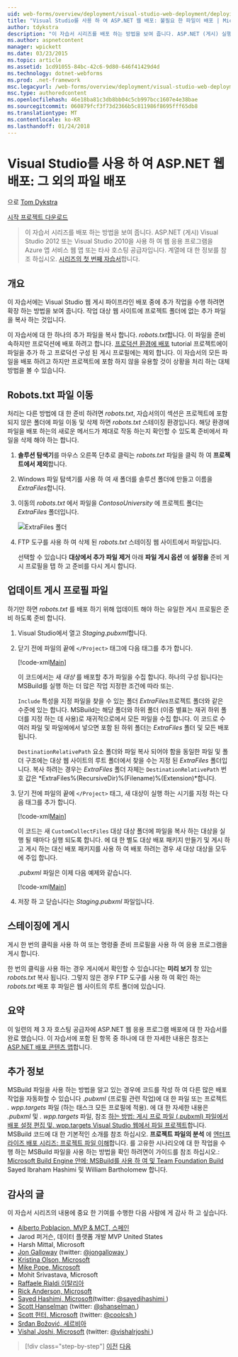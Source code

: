 ```yaml
---
uid: web-forms/overview/deployment/visual-studio-web-deployment/deploying-extra-files
title: "Visual Studio를 사용 하 여 ASP.NET 웹 배포: 불필요 한 파일이 배포 | Microsoft Docs"
author: tdykstra
description: "이 자습서 시리즈를 배포 하는 방법을 보여 줍니다. ASP.NET (게시) 실행 하 여 웹 응용 프로그램을 Azure 앱 서비스 웹 앱 또는 타사 호스팅 공급자 중..."
ms.author: aspnetcontent
manager: wpickett
ms.date: 03/23/2015
ms.topic: article
ms.assetid: 1cd91055-84bc-42c6-9d80-646f41429d4d
ms.technology: dotnet-webforms
ms.prod: .net-framework
msc.legacyurl: /web-forms/overview/deployment/visual-studio-web-deployment/deploying-extra-files
msc.type: authoredcontent
ms.openlocfilehash: 46e18ba81c3db8bb04c5cb997bcc1607e4e38bae
ms.sourcegitcommit: 060879fcf3f73d2366b5c811986f8695fff65db8
ms.translationtype: MT
ms.contentlocale: ko-KR
ms.lasthandoff: 01/24/2018
---
```

<a name="aspnet-web-deployment-using-visual-studio-deploying-extra-files"></a>Visual Studio를 사용 하 여 ASP.NET 웹 배포: 그 외의 파일 배포
====================
으로 [Tom Dykstra](https://github.com/tdykstra)

[시작 프로젝트 다운로드](http://go.microsoft.com/fwlink/p/?LinkId=282627)

> 이 자습서 시리즈를 배포 하는 방법을 보여 줍니다. ASP.NET (게시) Visual Studio 2012 또는 Visual Studio 2010을 사용 하 여 웹 응용 프로그램을 Azure 앱 서비스 웹 앱 또는 타사 호스팅 공급자입니다. 계열에 대 한 정보를 참조 하십시오. [시리즈의 첫 번째 자습서](introduction.md)합니다.


## <a name="overview"></a>개요

이 자습서에는 Visual Studio 웹 게시 파이프라인 배포 중에 추가 작업을 수행 하려면 확장 하는 방법을 보여 줍니다. 작업 대상 웹 사이트에 프로젝트 폴더에 없는 추가 파일을 복사 하는 것입니다.

이 자습서에 대 한 하나의 추가 파일을 복사 합니다. *robots.txt*합니다. 이 파일을 준비 속하지만 프로덕션에 배포 하려고 합니다. [프로덕션 환경에 배포](deploying-to-production.md) tutorial 프로젝트에이 파일을 추가 하 고 프로덕션 구성 된 게시 프로필에는 제외 합니다. 이 자습서의 모든 파일을 배포 하려고 하지만 프로젝트에 포함 하지 않을 유용할 것이 상황을 처리 하는 대체 방법을 볼 수 있습니다.

## <a name="move-the-robotstxt-file"></a>Robots.txt 파일 이동

처리는 다른 방법에 대 한 준비 하려면 *robots.txt*, 자습서의이 섹션은 프로젝트에 포함 되지 않은 폴더에 파일 이동 및 삭제 하면 *robots.txt* 스테이징 환경입니다. 해당 환경에 파일을 배포 하는의 새로운 메서드가 제대로 작동 하는지 확인할 수 있도록 준비에서 파일을 삭제 해야 하는 합니다.

1. **솔루션 탐색기**를 마우스 오른쪽 단추로 클릭는 *robots.txt* 파일을 클릭 하 여 **프로젝트에서 제외**합니다.
2. Windows 파일 탐색기를 사용 하 여 새 폴더를 솔루션 폴더에 만들고 이름을 *ExtraFiles*합니다.
3. 이동의 *robots.txt* 에서 파일을 *ContosoUniversity* 에 프로젝트 폴더는 *ExtraFiles* 폴더입니다.

    ![ExtraFiles 폴더](deploying-extra-files/_static/image1.png)
4. FTP 도구를 사용 하 여 삭제 된 *robots.txt* 스테이징 웹 사이트에서 파일입니다.

    선택할 수 있습니다 **대상에서 추가 파일 제거** 아래 **파일 게시 옵션** 에 **설정을** 준비 게시 프로필을 탭 하 고 준비를 다시 게시 합니다.

## <a name="update-the-publish-profile-file"></a>업데이트 게시 프로필 파일

하기만 하면 *robots.txt* 를 배포 하기 위해 업데이트 해야 하는 유일한 게시 프로필은 준비 하도록 준비 합니다.

1. Visual Studio에서 열고 *Staging.pubxml*합니다.
2. 닫기 전에 파일의 끝에 `</Project>` 태그에 다음 태그를 추가 합니다.

    [!code-xml[Main](deploying-extra-files/samples/sample1.xml)]

    이 코드에서는 새 *대상* 를 배포할 추가 파일을 수집 합니다. 하나의 구성 됩니다는 MSBuild를 실행 하는 더 많은 작업 지정한 조건에 따라 또는.

    `Include` 특성을 지정 파일을 찾을 수 있는 폴더 *ExtraFiles*프로젝트 폴더와 같은 수준에 있는 합니다. MSBuild는 해당 폴더와 하위 폴더 (이중 별표는 재귀 하위 폴더를 지정 하는 데 사용)로 재귀적으로에서 모든 파일을 수집 합니다. 이 코드로 수 여러 파일 및 파일에에서 넣으면 포함 된 하위 폴더는 *ExtraFiles* 폴더 및 모든 배포 됩니다.

    `DestinationRelativePath` 요소 폴더와 파일 복사 되어야 함을 동일한 파일 및 폴더 구조에는 대상 웹 사이트의 루트 폴더에서 찾을 수는 지정 된 *ExtraFiles* 폴더입니다. 복사 하려는 경우는 *ExtraFiles* 폴더 자체는 `DestinationRelativePath` 번호 값은 *ExtraFiles\%(RecursiveDir)%(Filename)%(Extension)*합니다.
3. 닫기 전에 파일의 끝에 `</Project>` 태그, 새 대상이 실행 하는 시기를 지정 하는 다음 태그를 추가 합니다.

    [!code-xml[Main](deploying-extra-files/samples/sample2.xml)]

    이 코드는 새 `CustomCollectFiles` 대상 대상 폴더에 파일을 복사 하는 대상을 실행 될 때마다 실행 되도록 합니다. 에 대 한 별도 대상 배포 패키지 만들기 및 게시 하 고 게시 하는 대신 배포 패키지를 사용 하 여 배포 하려는 경우 새 대상 대상을 모두에 주입 합니다.

    *.pubxml* 파일은 이제 다음 예제와 같습니다.

    [!code-xml[Main](deploying-extra-files/samples/sample3.xml?highlight=53-71)]
4. 저장 하 고 닫습니다는 *Staging.pubxml* 파일입니다.

## <a name="publish-to-staging"></a>스테이징에 게시

게시 한 번의 클릭을 사용 하 여 또는 명령줄 준비 프로필을 사용 하 여 응용 프로그램을 게시 합니다.

한 번의 클릭을 사용 하는 경우 게시에서 확인할 수 있습니다는 **미리 보기** 창 있는 *robots.txt* 복사 됩니다. 그렇지 않은 경우 FTP 도구를 사용 하 여 확인 하는 *robots.txt* 배포 후 파일은 웹 사이트의 루트 폴더에 있습니다.

## <a name="summary"></a>요약

이 일련의 제 3 자 호스팅 공급자에 ASP.NET 웹 응용 프로그램 배포에 대 한 자습서를 완료 했습니다. 이 자습서에 포함 된 항목 중 하나에 대 한 자세한 내용은 참조는 [ASP.NET 배포 콘텐츠 맵](https://go.microsoft.com/fwlink/p/?LinkId=282413)합니다.

## <a name="more-information"></a>추가 정보

MSBuild 파일을 사용 하는 방법을 알고 있는 경우에 코드를 작성 하 여 다른 많은 배포 작업을 자동화할 수 있습니다 *.pubxml* (프로필 관련 작업)에 대 한 파일 또는 프로젝트 *. wpp.targets* 파일 (하는 태스크 모든 프로필에 적용). 에 대 한 자세한 내용은 *.pubxml* 및 *. wpp.targets* 파일, 참조 [하는 방법: 게시 프로 파일 (.pubxml) 파일에서 배포 설정 편집 및. wpp.targets Visual Studio 웹에서 파일 프로젝트](https://msdn.microsoft.com/library/ff398069)합니다. MSBuild 코드에 대 한 기본적인 소개를 참조 하십시오. **프로젝트 파일의 분석** 에 [엔터프라이즈 배포 시리즈: 프로젝트 파일 이해](../web-deployment-in-the-enterprise/understanding-the-project-file.md)합니다. 를 고유한 시나리오에 대 한 작업을 수행 하는 MSBuild 파일을 사용 하는 방법을 확인 하려면이 가이드를 참조 하십시오.: [Microsoft Build Engine 안에: MSBuild를 사용 하 여 및 Team Foundation Build](http://msbuildbook.com) Sayed Ibraham Hashimi 및 William Bartholomew 합니다.

## <a name="acknowledgements"></a>감사의 글

이 자습서 시리즈의 내용에 중요 한 기여를 수행한 다음 사람에 게 감사 하 고 싶습니다.

- [Alberto Poblacion, MVP &amp; MCT, 스페인](https://mvp.microsoft.com/mvp/Alberto%20Poblacion%20Bolano-36772)
- Jarod 퍼거슨, 데이터 플랫폼 개발 MVP United States
- Harsh Mittal, Microsoft
- [Jon Galloway](https://weblogs.asp.net/jgalloway) (twitter: [ @jongalloway ](http://twitter.com/jongalloway))
- [Kristina Olson, Microsoft](https://blogs.iis.net/krolson/default.aspx)
- [Mike Pope, Microsoft](http://www.mikepope.com/blog/DisplayBlog.aspx)
- Mohit Srivastava, Microsoft
- [Raffaele Rialdi 이탈리아](http://www.iamraf.net/)
- [Rick Anderson, Microsoft](https://blogs.msdn.com/b/rickandy/)
- [Sayed Hashimi, Microsoft](http://sedodream.com/default.aspx)(twitter: [ @sayedihashimi ](http://twitter.com/sayedihashimi))
- [Scott Hanselman](http://www.hanselman.com/blog/) (twitter: [ @shanselman ](http://twitter.com/shanselman))
- [Scott 헌터, Microsoft](https://blogs.msdn.com/b/scothu/) (twitter: [ @coolcsh ](http://twitter.com/coolcsh))
- [Srđan Božović, 세르비아](http://msforge.net/blogs/zmajcek/)
- [Vishal Joshi, Microsoft](http://vishaljoshi.blogspot.com/) (twitter: [ @vishalrjoshi ](http://twitter.com/vishalrjoshi))

>[!div class="step-by-step"]
[이전](command-line-deployment.md)
[다음](troubleshooting.md)
